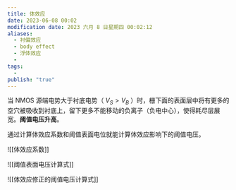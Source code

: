 ```yaml
---
title: 体效应
date: 2023-06-08 00:02
modification date: 2023 六月 8 日星期四 00:02:12
aliases:
  - 衬偏效应
  - body effect
  - 浮体效应
  - 
tags:
  - 
publish: "true"
---
```


当 NMOS 源端电势大于衬底电势（ $V_{S}>V_{B}$ ）时，栅下面的表面层中将有更多的空穴被吸收到衬底上，留下更多不能移动的负离子（负电中心），使得耗尽层展宽。**阈值电压升高**。

通过计算体效应系数和阈值表面电位就能计算体效应影响下的阈值电压。

![[体效应系数]]

![[阈值表面电压计算式]]

![[体效应修正的阈值电压计算式]]

